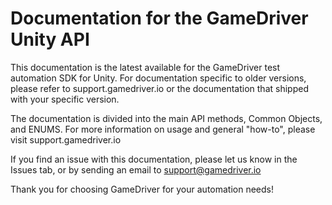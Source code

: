 # Documentation for the GameDriver Unity API

This documentation is the latest available for the GameDriver test automation SDK for Unity. For documentation specific to older versions, please refer to support.gamedriver.io or the documentation that shipped with your specific version.

The documentation is divided into the main API methods, Common Objects, and ENUMS. For more information on usage and general "how-to", please visit support.gamedriver.io

If you find an issue with this documentation, please let us know in the Issues tab, or by sending an email to support@gamedriver.io

Thank you for choosing GameDriver for your automation needs!
